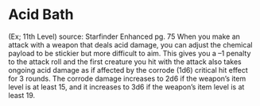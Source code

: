 # Acid Bath 
(Ex; 11th Level)
source: Starfinder Enhanced pg. 75
When you make an attack with a weapon that deals acid damage, you can adjust the chemical payload to be stickier but more difficult to aim. This gives you a –1 penalty to the attack roll and the first creature you hit with the attack also takes ongoing acid damage as if affected by the corrode (1d6) critical hit effect for 3 rounds. The corrode damage increases to 2d6 if the weapon’s item level is at least 15, and it increases to 3d6 if the weapon’s item level is at least 19.

